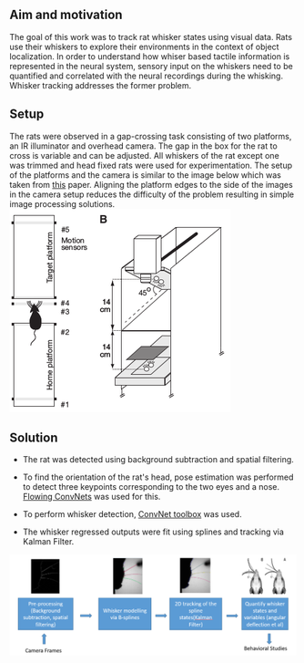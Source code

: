 ## Aim and motivation

The goal of this work was to track rat whisker states using visual data. Rats use their whiskers to explore their environments in the context of object localization. In order to understand how whiser based tactile information is represented in the neural system, sensory input on the whiskers need to be quantified and correlated with the neural recordings during the whisking. Whisker tracking addresses the former problem.

## Setup

The rats were observed in a gap-crossing task consisting of two platforms, an IR illuminator and overhead camera. The gap in the box for the rat to cross is variable and can be adjusted. All whiskers of the rat except one was trimmed and head fixed rats were used for experimentation. The setup of the platforms and the camera is similar to the image below which was taken from [this](https://pubmed.ncbi.nlm.nih.gov/18463190/) paper. Aligning the platform edges to the side of the images in the camera setup reduces the difficulty of the problem resulting in simple image processing solutions.
<img src="images/GC_setup.png?raw=true"/>

## Solution

* The rat was detected using background subtraction and spatial filtering. 

* To find the orientation of the rat's head, pose estimation was performed to detect three keypoints corresponding to the two eyes and a nose. [Flowing ConvNets](https://arxiv.org/abs/1506.02897) was used for this.

* To perform whisker detection, [ConvNet toolbox](https://github.com/sdemyanov/ConvNet) was used.

* The whisker regressed outputs were fit using splines and tracking via Kalman Filter.

<img src="images/Whisker_1.PNG?raw=true"/>